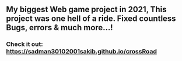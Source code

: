## My biggest Web game project in 2021, This project was one hell of a ride. Fixed countless Bugs, errors & much more...!
### Check it out: https://sadman30102001sakib.github.io/crossRoad
